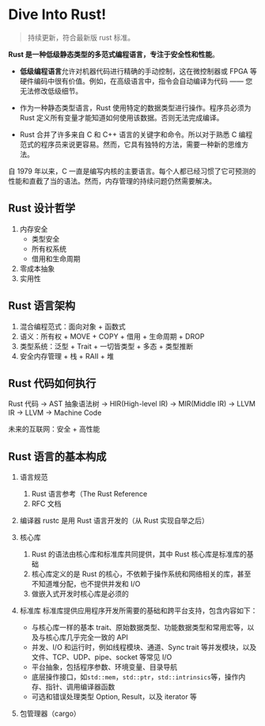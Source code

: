 
# Dive Into Rust!

> 持续更新，符合最新版 rust 标准。

**Rust 是一种低级静态类型的多范式编程语言，专注于安全性和性能**。

- **低级编程语言**允许对机器代码进行精确的手动控制，这在微控制器或 FPGA 等硬件编码中很有价值。例如，在高级语言中，指令会自动编译为代码 —— 您无法修改低级细节。

- 作为一种静态类型语言，Rust 使用特定的数据类型进行操作。程序员必须为 Rust 定义所有变量才能知道如何使用该数据。否则无法完成编译。

- Rust 合并了许多来自 C 和 C++ 语言的关键字和命令。所以对于熟悉 C 编程范式的程序员来说更容易。然而，它具有独特的方法，需要一种新的思维方法。

自 1979 年以来，C 一直是编写内核的主要语言。每个人都已经习惯了它可预测的性能和直截了当的语法。然而，内存管理的持续问题仍然需要解决。

## Rust 设计哲学

1. 内存安全
   + 类型安全
   + 所有权系统
   + 借用和生命周期
2. 零成本抽象
3. 实用性

## Rust 语言架构

1. 混合编程范式：面向对象 + 函数式
2. 语义：所有权 + MOVE + COPY + 借用 + 生命周期 + DROP
3. 类型系统：泛型 + Trait + 一切皆类型 + 多态 + 类型推断
4. 安全内存管理 + 栈 + RAII + 堆

## Rust 代码如何执行

Rust 代码 -> AST 抽象语法树 ->
HIR(High-level IR) -> MIR(Middle IR) -> LLVM IR ->
LLVM -> Machine Code

未来的互联网：安全 + 高性能

## Rust 语言的基本构成

1. 语言规范
   1. Rust 语言参考（The Rust Reference
   2. RFC 文档

2. 编译器
	rustc 是用 Rust 语言开发的（从 Rust 实现自举之后）

3. 核心库
   1. Rust 的语法由核心库和标准库共同提供，其中 Rust 核心库是标准库的基础
   2. 核心库定义的是 Rust 的核心，不依赖于操作系统和网络相关的库，甚至不知道堆分配，也不提供并发和 I/O
   3. 做嵌入式开发时核心库是必须的

4. 标准库
   标准库提供应用程序开发所需要的基础和跨平台支持，包含内容如下：
	+ 与核心库一样的基本 trait、原始数据类型、功能数据类型和常用宏等，以及与核心库几乎完全一致的 API
	+ 并发、I/O 和运行时，例如线程模块、通道、Sync trait 等并发模块，以及文件、TCP、UDP、pipe、socket 等常见 I/O
	+ 平台抽象，包括程序参数、环境变量、目录导航
	+ 底层操作接口，如`std::mem`，`std::ptr`，`std::intrinsics`等，操作内存、指针、调用编译器函数
	+ 可选和错误处理类型 Option, Result，以及 iterator 等

5. 包管理器（cargo）
